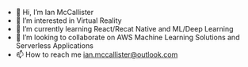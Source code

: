 - 👋 Hi, I’m Ian McCallister
- 👀 I’m interested in Virtual Reality
- 🌱 I’m currently learning React/Recat Native and ML/Deep Learning
- 💞️ I’m looking to collaborate on AWS Machine Learning Solutions and Serverless Applications
- 📫 How to reach me ian.mccallister@outlook.com
